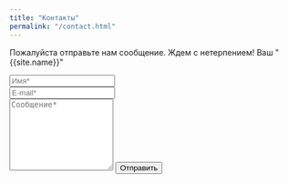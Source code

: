 ```yaml
---
title: "Контакты"
permalink: "/contact.html"
---
```


<form action="https://formspree.io/{{site.email}}" method="POST">    
<p class="mb-4">Пожалуйста отправьте нам сообщение. Ждем с нетерпением! Ваш "{{site.name}}"</p>
<div class="form-group row">
<div class="col-md-6">
<input class="form-control" type="text" name="name" placeholder="Имя*" required>
</div>
<div class="col-md-6">
<input class="form-control" type="email" name="_replyto" placeholder="E-mail*" required>
</div>
</div>
<textarea rows="8" class="form-control mb-3" name="message" placeholder="Сообщениe*" required></textarea>    
<input class="btn btn-success" type="submit" value="Отправить">
</form>
